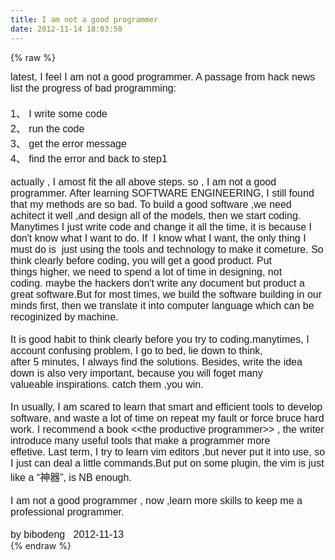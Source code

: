 ```yaml
---
title: I am not a good programmer
date: 2012-11-14 18:03:50
---
```

{% raw %}
<div style="font-family:Arial;font-size:medium;line-height:normal;">latest, I feel I am not a good programmer. A passage from hack news list the progress of bad programming:</div>
<div style="font-family:Arial;font-size:medium;line-height:normal;">&nbsp;</div>
<div style="font-family:Arial;font-size:medium;line-height:normal;">1、 I write some code</div>
<div style="font-family:Arial;font-size:medium;line-height:normal;">2、 run the code</div>
<div style="font-family:Arial;font-size:medium;line-height:normal;">3、 get the error message</div>
<div style="font-family:Arial;font-size:medium;line-height:normal;">4、 find the error and back to step1</div>
<div style="font-family:Arial;font-size:medium;line-height:normal;">&nbsp;</div>
<div style="font-family:Arial;font-size:medium;line-height:normal;">actually , I amost fit the all above steps. so , I am not a good programmer. After learning SOFTWARE ENGINEERING, I still found that my methods are so bad. To build a good software ,we need achitect it well ,and design all of the models, then we start coding. Manytimes I just write code and change it all the time, it is because I don't know what I want to do. If&nbsp; I know what I want, the only thing I must do is&nbsp;&nbsp;just using the&nbsp;tools and technology to&nbsp;make it cometure.&nbsp;So think clearly before coding,&nbsp;you will&nbsp;get a good product.&nbsp;Put things&nbsp;higher,&nbsp;we need to&nbsp;spend a lot of time in designing, not coding.&nbsp;maybe the&nbsp;hackers don't write any document&nbsp;but product a great&nbsp;software.But for most times,&nbsp;we&nbsp;build&nbsp;the&nbsp;software building in&nbsp;our minds first, then we translate it into&nbsp;computer language which can be recoginized by&nbsp;machine.</div>
<div style="font-family:Arial;font-size:medium;line-height:normal;">&nbsp;</div>
<div style="font-family:Arial;font-size:medium;line-height:normal;">It is good habit to think clearly before you&nbsp;try to&nbsp;coding.manytimes, I account confusing problem, I go to bed,&nbsp;lie down to think, after&nbsp;5&nbsp;minutes, I&nbsp;always find the&nbsp;solutions. Besides, write the idea down is also&nbsp;very important, because&nbsp;you will foget many valueable&nbsp;inspirations. catch them ,you win.</div>
<div style="font-family:Arial;font-size:medium;line-height:normal;">&nbsp;</div>
<div style="font-family:Arial;font-size:medium;line-height:normal;">In usually,&nbsp;I am scared to learn that&nbsp;smart and efficient tools to develop software,&nbsp;and waste a lot of time&nbsp;on repeat my&nbsp;fault or&nbsp;force bruce hard work.&nbsp;I recommend a book &lt;&lt;the productive programmer&gt;&gt;&nbsp;, the writer introduce many useful&nbsp;tools that make a&nbsp;programmer more effetive.&nbsp;Last term, I try to learn vim editors ,but never put it into use, so I just can deal a little commands.But put on some plugin, the vim is just like a “神器”, is NB enough.</div>
<div style="font-family:Arial;font-size:medium;line-height:normal;">&nbsp;</div>
<div style="font-family:Arial;font-size:medium;line-height:normal;">I am not a good programmer , now ,learn more skills to keep me a professional programmer.</div>
<div style="font-family:Arial;font-size:medium;line-height:normal;">&nbsp;</div>
<div style="font-family:Arial;font-size:medium;line-height:normal;">by bibodeng &nbsp; 2012-11-13</div>{% endraw %}
